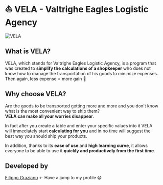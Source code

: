# ⛵️ VELA - Valtrighe Eagles Logistic Agency

![VELA](https://user-images.githubusercontent.com/78277419/207143845-0f3c1d08-603d-4478-98cd-3297e933767e.png)

## What is VELA?
VELA, which stands for Valtrighe Eagles Logistic Agency, is a program that was created to **simplify the calculations of a shopkeeper** who does not know how to manage the transportation of his goods to minimize expenses.
<br>
Then again, less expense = more gain 💸

## Why choose VELA?
Are the goods to be transported getting more and more and you don't know what is the most convenient way to ship them?
<br>
**VELA can make all your worries disappear**.
<br>

In fact after you create a table and enter your specific values into it VELA will immediately start **calculating for you** and in no time will suggest the best way you should ship your products.

In addition, thanks to its **ease of use** and **high learning curve**, it allows everyone to be able to use it **quickly and productively from the first time**.

## Developed by
[Filippo Graziano](https://github.com/Grax03) ← Have a jump to my profile 😁
